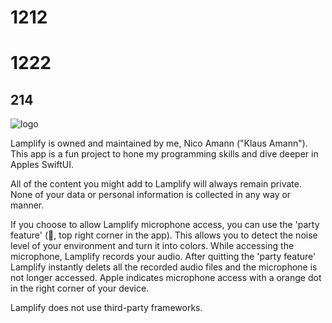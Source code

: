 # 1212
# 1222
## 214
![logo](https://user-images.githubusercontent.com/100153720/166951342-ef26d7d8-8b73-4a22-88a1-14b2d7ffeef6.png)


Lamplify is owned and maintained by me, Nico Amann ("Klaus Amann"). This app is a fun project to hone my programming skills and dive deeper in Apples SwiftUI.

All of the content you might add to Lamplify will always remain private. None of your data or personal information is collected in any way or manner.

If you choose to allow Lamplify microphone access, you can use the 'party feature' (🎉, top right corner in the app). This allows you to detect the noise level of your environment and turn it into colors. While accessing the microphone, Lamplify records your audio. After quitting the 'party feature' Lamplify instantly delets all the recorded audio files and the microphone is not longer accessed. Apple indicates microphone access with a orange dot in the right corner of your device.

Lamplify does not use third-party frameworks.

